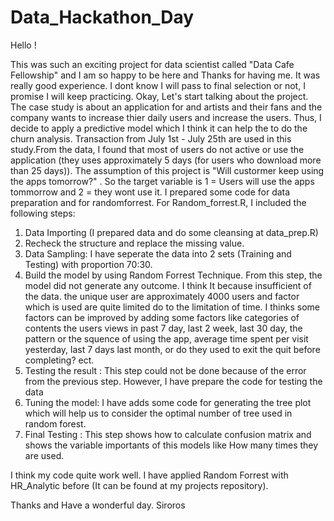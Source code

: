 # Data_Hackathon_Day

Hello ! 

This was such an exciting project for data scientist called "Data Cafe Fellowship" and I am so happy to be here and Thanks for having me. 
It was really good experience. I dont know I will pass to final selection or not, I promise I will keep practicing. Okay, Let's start talking 
about the project. The case study is about an application for and artists and their fans and the company wants to increase thier daily users 
and increase the users. Thus, I decide to apply a predictive model which I think it can help the to do the churn analysis. 
Transaction from July 1st - July 25th are used in this study.From the data, I found that most of users do not active or use the 
application (they uses approximately 5 days (for users who download more than 25 days)).  The assumption of this project is "Will custormer
keep using the apps tomorrow?" . So the target variable is 1 = Users will use the apps tommorrow and 2 = they wont use it. I prepared some 
code for data preparation and for randomforrest. For Random_forrest.R, I included the following steps:
1) Data Importing (I prepared data and do some cleansing at data_prep.R)
2) Recheck the structure and replace the missing value.
3) Data Sampling: I have seperate the data into 2 sets (Training and Testing) with proportion 70:30. 
4) Build the model by using Random Forrest Technique. From this step, the model did not generate any outcome. I think It because insufficient of the data.
the unique user are approximately 4000 users and factor which is used are quite limited do to the limitation of time. I thinks some factors
can be improved by adding some factors like categories of contents the users views in past 7 day, last 2 week, last 30 day, the pattern or the squence of using the app,
average time spent per visit yesterday, last 7 days last month, or do they used to exit the quit before completing? ect.
5) Testing the result : This step could not be done because of the error from the previous step. However, I have prepare the code for testing the data
6) Tuning the model: I have adds some code for generating the tree plot which will help us to consider the optimal number of tree used in random forest.
7) Final Testing : This step shows how to calculate confusion matrix and shows the variable importants of this models like How many times they are used. 

I think my code quite work well. I have applied Random Forrest with HR_Analytic before (It can be found at my projects repository). 

Thanks and Have a wonderful day.
Siroros


